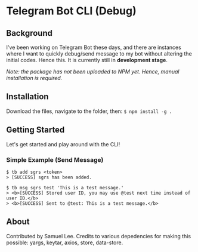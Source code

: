 # Telegram Bot CLI (Debug)

## Background
I've been working on Telegram Bot these days, and there are instances where I want to quickly debug/send message to my bot without altering the initial codes. Hence this. It is currently still in **development stage**.

*Note: the package has not been uploaded to NPM yet. Hence, manual installation is required.*

## Installation
Download the files, navigate to the folder, then:
`$ npm install -g .`

## Getting Started
Let's get started and play around with the CLI!

### Simple Example (Send Message)
```
$ tb add sgrs <token>
> [SUCCESS] sgrs has been added.

$ tb msg sgrs test 'This is a test message.'
> <b>[SUCCESS] Stored user ID, you may use @test next time instead of user ID.</b>
> <b>[SUCCESS] Sent to @test: This is a test message.</b>
```

## About
Contributed by Samuel Lee.
Credits to various depedencies for making this possible: yargs, keytar, axios, store, data-store.